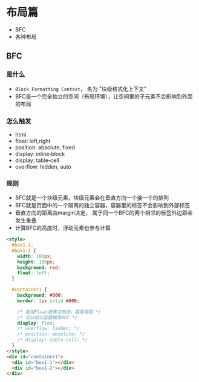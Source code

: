 # 布局篇

- BFC
- 各种布局


## BFC
### 是什么
- `Block Formatting Context`， 名为 "块级格式化上下文"
- BFC是一个完全独立的空间（布局环境），让空间里的子元素不会影响到外面的布局
### 怎么触发
- html
- float: left,right
- position: absolute, fixed
- display: inline‑block
- display: table‑cell
- overflow: hidden, auto

### 规则
- BFC就是一个块级元素，块级元素会在垂直方向一个接一个的排列
- BFC就是页面中的一个隔离的独立容器，容器里的标签不会影响到外部标签
- 垂直方向的距离由margin决定， 属于同一个BFC的两个相邻的标签外边距会发生重叠
- 计算BFC的高度时，浮动元素也参与计算

```html
<style>
  #box1-1,
  #box1-2 {
    width: 100px;
    height: 100px;
    background: red;
    float: left;
  }

  #container1 {
    background: #000;
    border: 1px solid #000;

    /* 使用Float脱离文档流，高度塌陷 */
    /* 可以给父容器触发BFC */
    display: flex;
    /* overflow: hidden; */
    /* position: absolute; */
    /* display: table-cell; */
  }
</style>
<div id="container1">
  <div id="box1-1"></div>
  <div id="box1-2"></div>
</div>
```

